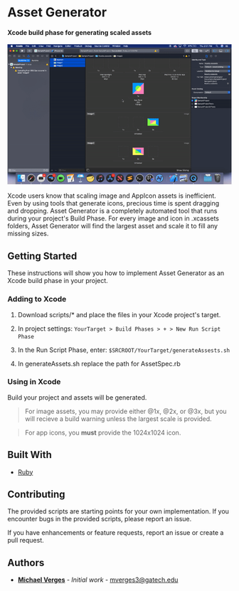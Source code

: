 # Asset Generator

#### Xcode build phase for generating scaled assets

![sample.gif](sample.gif "Generating Assets during build.")

Xcode users know that scaling image and AppIcon assets is inefficient. Even by using tools that generate icons, precious time is spent dragging and dropping. Asset Generator is a completely automated tool that runs during your project's Build Phase. For every image and icon in .xcassets folders, Asset Generator will find the largest asset and scale it to fill any missing sizes.

## Getting Started

These instructions will show you how to implement Asset Generator as an Xcode build phase in your project.

### Adding to Xcode

1. Download scripts/* and place the files in your Xcode project's target.

2. In project settings: `YourTarget > Build Phases > + > New Run Script Phase`

3. In the Run Script Phase, enter: `$SRCROOT/YourTarget/generateAssests.sh`

4. In generateAssets.sh replace the path for AssetSpec.rb

### Using in Xcode

Build your project and assets will be generated.

>For image assets, you may provide either @1x, @2x, or @3x, but you will recieve a build warning unless the largest scale is provided.

>For app icons, you **must** provide the 1024x1024 icon.

## Built With

* [Ruby](https://www.ruby-lang.org/)

## Contributing

The provided scripts are starting points for your own implementation. If you encounter bugs in the provided scripts, please report an issue.

If you have enhancements or feature requests, report an issue or create a pull request.

## Authors

* [**Michael Verges**](https://github.com/maustinstar) - *Initial work* - mverges3@gatech.edu
